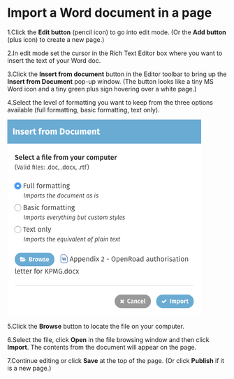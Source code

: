 # Import a Word document in a page



1.Click the **Edit button** \(pencil icon\) to go into edit mode. \(Or the **Add button** \(plus icon\) to create a new page.\)

2.In edit mode set the cursor in the Rich Text Editor box where you want to insert the text of your Word doc. 

3.Click the **Insert from document** button in the Editor toolbar to bring up the **Insert from Document** pop-up window. \(The button looks like a tiny MS Word icon and a tiny green plus sign hovering over a white page.\) 

4.Select the level of formatting you want to keep from the three options available \(full formatting, basic formatting, text only\).

![](../../.gitbook/assets/1%20%2851%29.png)

5.Click the **Browse** button to locate the file on your computer. 

6.Select the file, click **Open** in the file browsing window and then click **Import**. The contents from the document will appear on the page. 

7.Continue editing or click **Save** at the top of the page. \(Or click **Publish** if it is a new page.\)


